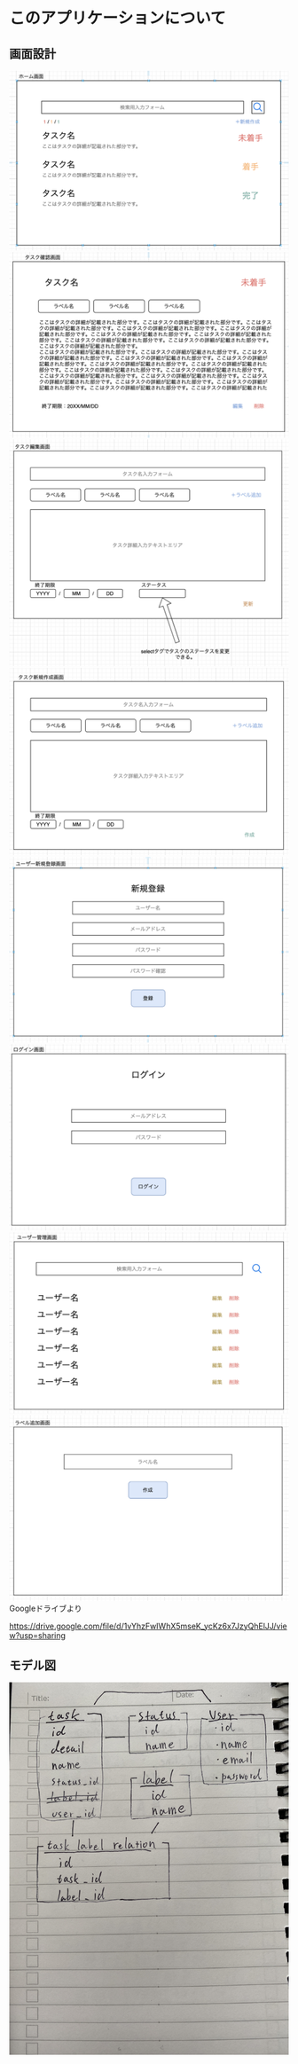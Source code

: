# このアプリケーションについて
## 画面設計
![](curriculum_doc/images/screenshot1.png)
![](curriculum_doc/images/screenshot2.png)
![](curriculum_doc/images/screenshot3.png)
![](curriculum_doc/images/screenshot4.png)
![](curriculum_doc/images/screenshot5.png)
![](curriculum_doc/images/screenshot6.png)
![](curriculum_doc/images/screenshot7.png)
![](curriculum_doc/images/screenshot8.png)
Googleドライブより

https://drive.google.com/file/d/1vYhzFwIWhX5mseK_ycKz6x7JzyQhElJJ/view?usp=sharing
## モデル図
![](curriculum_doc/images/IMG_0004.JPG)

